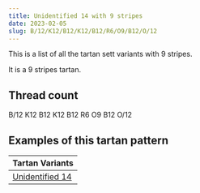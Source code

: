 ```yaml
---
title: Unidentified 14 with 9 stripes
date: 2023-02-05
slug: B/12/K12/B12/K12/B12/R6/O9/B12/O/12
---
```

This is a list of all the tartan sett variants with 9 stripes.

It is a 9 stripes tartan.


## Thread count
B/12 K12 B12 K12 B12 R6 O9 B12 O/12

## Examples of this tartan pattern

| Tartan Variants |
|---------------|
| [Unidentified 14](/variants/b/12/k12/b12/k12/b12/r6/o9/b12/o/12-b304080-k000000-off8500-rc00000)||
